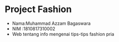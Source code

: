 # Project Fashion
- Nama:Muhammad Azzam Bagaswara
- NIM :1810817310002
- Web tentang info mengenai tips-tips fashion pria
